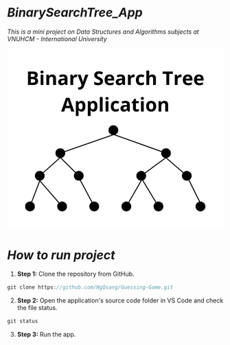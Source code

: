 # **_BinarySearchTree_App_**
_This is a mini project on Data Structures and Algorithms subjects at VNUHCM - International University_

<p>
<div text-align="center">
<img src="res\background_readme.png" alt="">
</div>
</p>

# **_How to run project_**

1. **Step 1:** Clone the repository from GitHub.
```c
git clone https://github.com/NgQsang/Guessing-Game.git
```
2. **Step 2:** Open the application's source code folder in VS Code and check the file status.
```c
git status
```
3. **Step 3:** Run the app.
